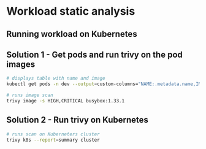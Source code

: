 # Workload static analysis

## Running workload on Kubernetes

## Solution 1 - Get pods and run trivy on the pod images

```bash
# displays table with name and image
kubectl get pods -n dev --output=custom-columns="NAME:.metadata.name,IMAGE:.spec.containers[*].image"

# runs image scan
trivy image -s HIGH,CRITICAL busybox:1.33.1
```

## Solution 2 - Run trivy on Kubernetes

```bash
# runs scan on Kuberneters cluster
trivy k8s --report=summary cluster
```
